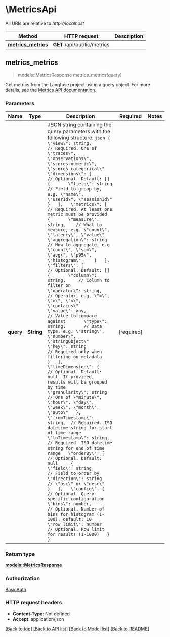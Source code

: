 # \MetricsApi

All URIs are relative to *http://localhost*

Method | HTTP request | Description
------------- | ------------- | -------------
[**metrics_metrics**](MetricsApi.md#metrics_metrics) | **GET** /api/public/metrics | 



## metrics_metrics

> models::MetricsResponse metrics_metrics(query)


Get metrics from the Langfuse project using a query object.  For more details, see the [Metrics API documentation](https://langfuse.com/docs/metrics/features/metrics-api).

### Parameters


Name | Type | Description  | Required | Notes
------------- | ------------- | ------------- | ------------- | -------------
**query** | **String** | JSON string containing the query parameters with the following structure: ```json {   \"view\": string,           // Required. One of \"traces\", \"observations\", \"scores-numeric\", \"scores-categorical\"   \"dimensions\": [           // Optional. Default: []     {       \"field\": string       // Field to group by, e.g. \"name\", \"userId\", \"sessionId\"     }   ],   \"metrics\": [              // Required. At least one metric must be provided     {       \"measure\": string,    // What to measure, e.g. \"count\", \"latency\", \"value\"       \"aggregation\": string // How to aggregate, e.g. \"count\", \"sum\", \"avg\", \"p95\", \"histogram\"     }   ],   \"filters\": [              // Optional. Default: []     {       \"column\": string,     // Column to filter on       \"operator\": string,   // Operator, e.g. \"=\", \">\", \"<\", \"contains\"       \"value\": any,         // Value to compare against       \"type\": string,       // Data type, e.g. \"string\", \"number\", \"stringObject\"       \"key\": string         // Required only when filtering on metadata     }   ],   \"timeDimension\": {        // Optional. Default: null. If provided, results will be grouped by time     \"granularity\": string   // One of \"minute\", \"hour\", \"day\", \"week\", \"month\", \"auto\"   },   \"fromTimestamp\": string,  // Required. ISO datetime string for start of time range   \"toTimestamp\": string,    // Required. ISO datetime string for end of time range   \"orderBy\": [              // Optional. Default: null     {       \"field\": string,      // Field to order by       \"direction\": string   // \"asc\" or \"desc\"     }   ],   \"config\": {               // Optional. Query-specific configuration     \"bins\": number,         // Optional. Number of bins for histogram (1-100), default: 10     \"row_limit\": number     // Optional. Row limit for results (1-1000)   } } ``` | [required] |

### Return type

[**models::MetricsResponse**](MetricsResponse.md)

### Authorization

[BasicAuth](../README.md#BasicAuth)

### HTTP request headers

- **Content-Type**: Not defined
- **Accept**: application/json

[[Back to top]](#) [[Back to API list]](../README.md#documentation-for-api-endpoints) [[Back to Model list]](../README.md#documentation-for-models) [[Back to README]](../README.md)

